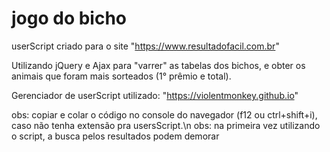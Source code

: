 # jogo do bicho

userScript criado para o site "https://www.resultadofacil.com.br"

Utilizando jQuery e Ajax para "varrer" as tabelas dos bichos, e obter os animais que foram mais sorteados (1° prêmio e total).

Gerenciador de userScript utilizado: "https://violentmonkey.github.io"

obs: copiar e colar o código no console do navegador (f12 ou ctrl+shift+i), caso não tenha extensão pra usersScript.\n
obs: na primeira vez utilizando o script, a busca pelos resultados podem demorar
